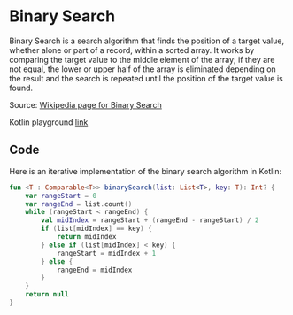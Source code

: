 # Binary Search

Binary Search is a search algorithm that finds the position of a target value, whether alone or part of a record, within a sorted array. It works by comparing the target value to the middle element of the array; if they are not equal, the lower or upper half of the array is eliminated depending on the result and the search is repeated until the position of the target value is found.

Source: [Wikipedia page for Binary Search](https://en.wikipedia.org/wiki/Binary_search_algorithm)

Kotlin playground [link](https://pl.kotl.in/5IM_0VaaP)

## Code

Here is an iterative implementation of the binary search algorithm in Kotlin:

```kotlin
fun <T : Comparable<T>> binarySearch(list: List<T>, key: T): Int? {
    var rangeStart = 0
    var rangeEnd = list.count()
    while (rangeStart < rangeEnd) {
        val midIndex = rangeStart + (rangeEnd - rangeStart) / 2
        if (list[midIndex] == key) {
            return midIndex
        } else if (list[midIndex] < key) {
            rangeStart = midIndex + 1
        } else {
            rangeEnd = midIndex
        }
    }
    return null
}
```
